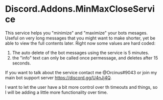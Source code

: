 # Discord.Addons.MinMaxCloseService

This service helps you "minimize" and "maximize" your bots mesages.  Useful on very long messages that you might want to make shorter, yet be able to view the full contents later.  Right now some values are hard coded:
1. The auto delete of the bot messages using the service is 5 minutes.
2. the "info" text can only be called once permessage, and deletes after 15 seconds.

If you want to talk about the service contact me @Orcinus#9043 or join my main bot support server https://discord.gg/U4nJj4Q.

I want to let the user have a bit more control over th timeouts and things, so I will be adding a little more functionality over time.
